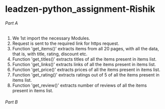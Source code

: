 # leadzen-python_assignment-Rishik
###### Part A
1. We 1st import the necessary Modules.
2. Request is sent to the required link for https request.
3. Function 'get_items()' extracts items from all 20 pages, with all the data, that is, with title, rating, discount etc.
4. Function 'get_titles()' extracts titles of all the items present in items list.
5. Function 'get_links()' extracts links of all the items present in items list.
6. Function 'get_price()' extracts prices of all the items present in items list.
7. Function 'get_rating()' extracts ratings out of 5 of all the items present in items list.
8. Function 'get_review()' extracts number of reviews of all the items present in items list.

###### Part B
